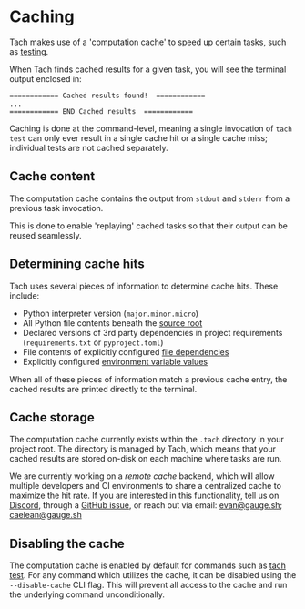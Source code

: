 # Caching

Tach makes use of a 'computation cache' to speed up certain tasks, such as [testing](usage.md#tach-test).

When Tach finds cached results for a given task, you will see the terminal output enclosed in:

```
============ Cached results found!  ============
...
============ END Cached results  ============
```

Caching is done at the command-level, meaning a single invocation of `tach test` can only ever result in a single cache hit or a single cache miss; individual tests are not cached separately.

## Cache content

The computation cache contains the output from `stdout` and `stderr` from a previous task invocation.

This is done to enable 'replaying' cached tasks so that their output can be reused seamlessly.

## Determining cache hits

Tach uses several pieces of information to determine cache hits. These include:

- Python interpreter version (`major.minor.micro`)
- All Python file contents beneath the [source root](https://gauge-sh.github.io/tach/configuration#source-root)
- Declared versions of 3rd party dependencies in project requirements (`requirements.txt` or `pyproject.toml`)
- File contents of explicitly configured [file dependencies](configuration.md#cache)
- Explicitly configured [environment variable values](configuration.md#cache)

When all of these pieces of information match a previous cache entry, the cached results are printed directly to the terminal.


## Cache storage

The computation cache currently exists within the `.tach` directory in your project root. The directory is managed by Tach, which means that your cached results are stored on-disk on each machine where tasks are run.

We are currently working on a *remote cache* backend, which will allow multiple developers and CI environments to share a centralized cache to maximize the hit rate. If you are interested in this functionality, tell us on [Discord](https://discord.gg/a58vW8dnmw), through a [GitHub issue](https://github.com/gauge-sh/tach/issues), or reach out via email: [evan@gauge.sh](mailto://evan@gauge.sh); [caelean@gauge.sh](mailto://caelean@gauge.sh)

## Disabling the cache

The computation cache is enabled by default for commands such as [tach test](usage.md#tach-test). For any command which utilizes the cache, it can be disabled using the `--disable-cache` CLI flag. This will prevent all access to the cache and run the underlying command unconditionally.